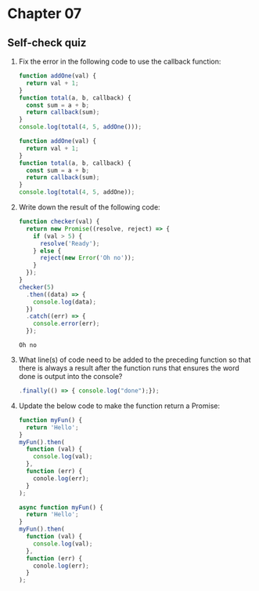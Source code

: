 # Chapter 07

## Self-check quiz

1. Fix the error in the following code to use the callback function:

   ```js
   function addOne(val) {
     return val + 1;
   }
   function total(a, b, callback) {
     const sum = a + b;
     return callback(sum);
   }
   console.log(total(4, 5, addOne()));
   ```

   ```js
   function addOne(val) {
     return val + 1;
   }
   function total(a, b, callback) {
     const sum = a + b;
     return callback(sum);
   }
   console.log(total(4, 5, addOne));
   ```

2. Write down the result of the following code:

   ```js
   function checker(val) {
     return new Promise((resolve, reject) => {
       if (val > 5) {
         resolve('Ready');
       } else {
         reject(new Error('Oh no'));
       }
     });
   }
   checker(5)
     .then((data) => {
       console.log(data);
     })
     .catch((err) => {
       console.error(err);
     });
   ```

   ```
   Oh no
   ```

3. What line(s) of code need to be added to the preceding function so that there
   is always a result after the function runs that ensures the word done is output
   into the console?

   ```js
   .finally(() => { console.log("done");});
   ```

4. Update the below code to make the function return a Promise:

   ```js
   function myFun() {
     return 'Hello';
   }
   myFun().then(
     function (val) {
       console.log(val);
     },
     function (err) {
       conole.log(err);
     }
   );
   ```

   ```js
   async function myFun() {
     return 'Hello';
   }
   myFun().then(
     function (val) {
       console.log(val);
     },
     function (err) {
       conole.log(err);
     }
   );
   ```
